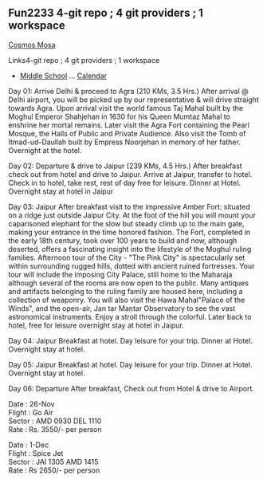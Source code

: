 ## Fun2233  4-git repo ; 4 git providers ; 1 workspace

[Cosmos Mosa](http://events.gotsport.com/events/schedule.aspx?eventid=61350&FieldID=0&applicationID=4205574&action=Go)<br>


Links4-git repo ; 4 git providers ; 1 workspace
 * [Middle School](http://csmsathletics.org) ... [Calendar](http://csmsathletics.org/main/calendar)

Day 01: Arrive Delhi & proceed to Agra (210 KMs, 3.5 Hrs.)
After arrival @ Delhi airport, you will be picked up by our representative & will drive straight towards Agra. Upon arrival visit the world famous Taj Mahal built by the Moghul Emperor Shahjehan in 1630 for his Queen Mumtaz Mahal to enshrine her mortal remains. Later visit the Agra Fort containing the Pearl Mosque, the Halls of Public and Private Audience. Also visit the Tomb of Itmad-ud-Daullah built by Empress Noorjehan in memory of her father. Overnight at the hotel.
 
Day 02: Departure & drive to Jaipur (239 KMs, 4.5 Hrs.)
After breakfast check out from hotel and drive to Jaipur. Arrive at Jaipur, transfer to hotel. Check in to hotel, take rest, rest of day free for leisure. Dinner at Hotel. Overnight stay at hotel in Jaipur
 
Day 03: Jaipur
After breakfast visit to the impressive Amber Fort:  situated on a ridge just outside Jaipur City. At the foot of the hill you will mount your caparisoned elephant for the slow but steady climb up to the main gate, making your entrance in the time honored fashion. The Fort, completed in the early 18th century, took over 100 years to build and now, although deserted, offers a fascinating insight into the lifestyle of the Moghul ruling families. 
Afternoon tour of the City - "The Pink City" is spectacularly set within surrounding rugged hills, dotted with ancient ruined fortresses. Your tour will include the imposing City Palace, still home to the Maharaja although several of the rooms are now open to the public. Many antiques and artifacts belonging to the ruling family are housed here, including a collection of weaponry. You will also visit the Hawa Mahal"Palace of the Winds", and the open-air, Jan tar Mantar Observatory to see the vast astronomical instruments. Enjoy a stroll through the colorful.
Later back to hotel, free for leisure overnight stay at hotel in Jaipur.
 
Day 04: Jaipur
Breakfast at hotel. Day leisure for your trip. Dinner at Hotel. Overnight stay at hotel.
 
Day 05: Jaipur
Breakfast at hotel. Day leisure for your trip. Dinner at Hotel. Overnight stay at hotel.
 
Day 06: Departure
After breakfast, Check out from Hotel & drive to Airport.

Date    :           26-Nov		
Flight   :           Go Air		
Sector  :           AMD 0930       DEL 1110		
Rate     :           Rs. 3550/- per person		
		
		
Date    :           1-Dec		
Flight   :           Spice Jet		
Sector  :           JAI 1305           AMD 1415		
Rate     :           Rs 2650/- per person		
